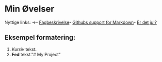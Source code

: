  # Min Øvelser
 Nyttige links:
 →- [Fagbeskrivelse](https://odin.sdu.dk/sitecore/index.php?a=fagbesk&id=111413&lang=da)- [Githubs support for
 Markdown](https://docs.github.com/en/get-started/writing-on-github/getting-started-with-writing-and-formatting-on-github/basic-writing-and-formatting-syntax)- [Er det jul?](https://isitchristmas.com)
 ## Eksempel formatering:
 1. *Kursiv* tekst.
 2. **Fed** tekst."# My Project" 